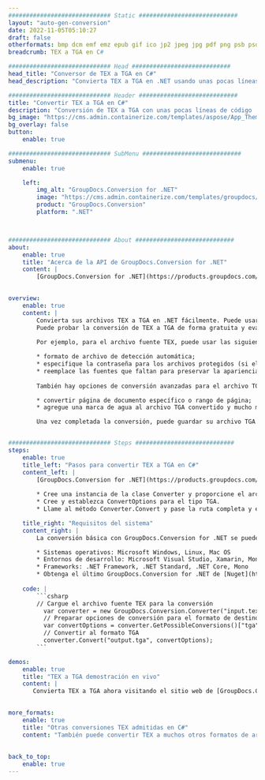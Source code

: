 ```yaml
---
############################# Static ############################
layout: "auto-gen-conversion"
date: 2022-11-05T05:10:27
draft: false
otherformats: bmp dcm emf emz epub gif ico jp2 jpeg jpg pdf png psb psd svg svgz tex tga tif tiff webp wmf wmz xps
breadcrumb: TEX a TGA en C#

############################# Head ############################
head_title: "Conversor de TEX a TGA en C#"
head_description: "Convierta TEX a TGA en .NET usando unas pocas líneas de código. Utilice la API de conversión de documentos de GroupDocs para convertir más de 160 formatos de archivo."

############################# Header ############################
title: "Convertir TEX a TGA en C#"
description: "Conversión de TEX a TGA con unas pocas líneas de código .NET"
bg_image: "https://cms.admin.containerize.com/templates/aspose/App_Themes/V3/images/bg/header1.png"
bg_overlay: false
button:
    enable: true

############################# SubMenu ############################
submenu:
    enable: true

    left:
        img_alt: "GroupDocs.Conversion for .NET"
        image: "https://cms.admin.containerize.com/templates/groupdocs/images/product-logos/90x90-noborder/groupdocs-conversion-net.png"
        product: "GroupDocs.Conversion"
        platform: ".NET"



############################# About ############################
about:
    enable: true
    title: "Acerca de la API de GroupDocs.Conversion for .NET"
    content: |
        [GroupDocs.Conversion for .NET](https://products.groupdocs.com/conversion/net/) se puede usar para convertir Microsoft Word, Excel, PowerPoint, PDF, Visio y otros formatos. GroupDocs.Conversion es una API independiente que es adecuada para sistemas internos y de back-end donde se requiere un alto rendimiento. No depende de ningún software como Microsoft u Open Office.
    

overview:
    enable: true
    content: |
        Convierta sus archivos TEX a TGA en .NET fácilmente. Puede usar solo un par de líneas de código C# en cualquier plataforma de su elección, como Windows, Linux, macOS.
        Puede probar la conversión de TEX a TGA de forma gratuita y evaluar la calidad de los resultados de la conversión. Junto con los escenarios de conversión de archivos simples, puede probar opciones más avanzadas para cargar el archivo de origen TEX y para guardar el resultado de salida TGA. 
        
        Por ejemplo, para el archivo fuente TEX, puede usar las siguientes opciones de carga:

        * formato de archivo de detección automática;
        * especifique la contraseña para los archivos protegidos (si el formato de archivo lo admite);
        * reemplace las fuentes que faltan para preservar la apariencia del documento.
        
        También hay opciones de conversión avanzadas para el archivo TGA:

        * convertir página de documento específico o rango de página;
        * agregue una marca de agua al archivo TGA convertido y mucho más.

        Una vez completada la conversión, puede guardar su archivo TGA en la ruta del archivo local o en cualquier almacenamiento de terceros como FTP, Amazon S3, Google Drive, Dropbox, etc. Tenga en cuenta que para convertir TEX a TGA no es necesario instalar ningún software adicional, como MS Office, Open Office, Adobe Acrobat Reader, etc.


############################# Steps ############################
steps:
    enable: true
    title_left: "Pasos para convertir TEX a TGA en C#"
    content_left: |
        [GroupDocs.Conversion for .NET](https://products.groupdocs.com/conversion/net/) facilita a los desarrolladores convertir un archivo TEX a TGA con unas pocas líneas de código.
        
        * Cree una instancia de la clase Converter y proporcione el archivo TEX con la ruta completa
        * Cree y establezca ConvertOptions para el tipo TGA.
        * Llame al método Converter.Convert y pase la ruta completa y el formato (TGA) como parámetro

    title_right: "Requisitos del sistema"
    content_right: |
        La conversión básica con GroupDocs.Conversion for .NET se puede realizar en unos pocos pasos simples. Nuestras API son compatibles con todas las principales plataformas y sistemas operativos. Antes de ejecutar el código a continuación, asegúrese de tener instalados los siguientes requisitos previos en su sistema.

        * Sistemas operativos: Microsoft Windows, Linux, Mac OS
        * Entornos de desarrollo: Microsoft Visual Studio, Xamarin, MonoDevelop
        * Frameworks: .NET Framework, .NET Standard, .NET Core, Mono
        * Obtenga el último GroupDocs.Conversion for .NET de [Nuget](https://www.nuget.org/packages/groupdocs.conversion)
         
    code: |
        ```csharp    
        // Cargue el archivo fuente TEX para la conversión
          var converter = new GroupDocs.Conversion.Converter("input.tex");
          // Preparar opciones de conversión para el formato de destino TGA
          var convertOptions = converter.GetPossibleConversions()["tga"].ConvertOptions;
          // Convertir al formato TGA
          converter.Convert("output.tga", convertOptions);
        ```

demos:
    enable: true
    title: "TEX a TGA demostración en vivo"
    content: |
       Convierta TEX a TGA ahora visitando el sitio web de [GroupDocs.Conversion App](https://products.groupdocs.app/conversion/family). La demostración en línea tiene las siguientes ventajas
          

more_formats:
    enable: true
    title: "Otras conversiones TEX admitidas en C#"
    content: "También puede convertir TEX a muchos otros formatos de archivo. Consulte la lista a continuación."
       
       
back_to_top:
    enable: true
---
```

